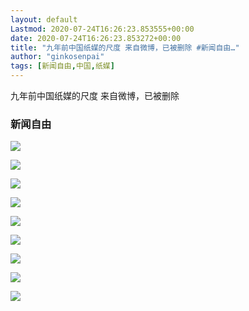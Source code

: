 ```yaml
---
layout: default
Lastmod: 2020-07-24T16:26:23.853555+00:00
date: 2020-07-24T16:26:23.853272+00:00
title: "九年前中国纸媒的尺度 来自微博，已被删除 #新闻自由…"
author: "ginkosenpai"
tags: [新闻自由,中国,纸媒]
---
```


九年前中国纸媒的尺度 来自微博，已被删除

### 新闻自由

![](https://images.weserv.nl/?url=https://pbs.twimg.com/media/Edsz6CsUYAElxgF.jpg)

![](https://images.weserv.nl/?url=https://pbs.twimg.com/media/Edsz6QoUEAIqKr6.jpg)

![](https://images.weserv.nl/?url=https://pbs.twimg.com/media/Edsz6dPU8AExHeQ.jpg)

![](https://images.weserv.nl/?url=https://pbs.twimg.com/media/Edsz6o-VoAQUui5.jpg)


![](https://images.weserv.nl/?url=https://pbs.twimg.com/media/Edsz7ApUMAMVec2.jpg)

![](https://images.weserv.nl/?url=https://pbs.twimg.com/media/Edsz7TPU0AAWfOp.jpg)

![](https://images.weserv.nl/?url=https://pbs.twimg.com/media/Edsz7ioUYAAXqCj.jpg)

![](https://images.weserv.nl/?url=https://pbs.twimg.com/media/Edsz7v_UwAIYbNf.jpg)

![](https://images.weserv.nl/?url=https://pbs.twimg.com/media/Edsz8NYU0AEeLpK.jpg)
